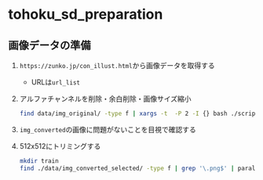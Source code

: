 
# tohoku_sd_preparation


## 画像データの準備

1. ``https://zunko.jp/con_illust.html``から画像データを取得する
    - URLは``url_list``
2. アルファチャンネルを削除・余白削除・画像サイズ縮小

    ```bash
    find data/img_original/ -type f | xargs -t  -P 2 -I {} bash ./scripts/convert_image_0.sh {} img_converted
    ```

3. ``img_converted``の画像に問題がないことを目視で確認する
4. 512x512にトリミングする

    ```bash
    mkdir train
    find ./data/img_converted_selected/ -type f | grep '\.png$' | parallel -t convert -fuzz 5% -trim -resize 512x512 -gravity center -extent 512x512 {} train/{/.}.png
    ```

